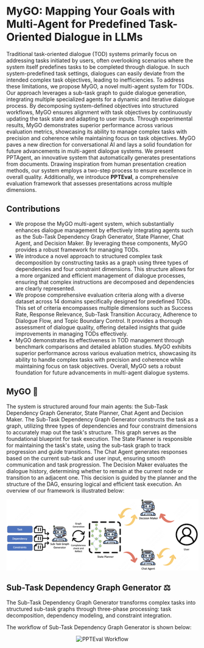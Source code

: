# MyGO: Mapping Your Goals with Multi-Agent for Predefined Task-Oriented Dialogue in LLMs

Traditional task-oriented dialogue (TOD) systems primarily focus on addressing tasks initiated by users, often overlooking scenarios where the system itself predefines tasks to be completed through dialogue. In such system-predefined task settings, dialogues can easily deviate from the intended complex task objectives, leading to inefficiencies. To address these limitations, we propose MyGO, a novel multi-agent system for TODs. Our approach leverages a sub-task graph to guide dialogue generation, integrating multiple specialized agents for a dynamic and iterative dialogue process. By decomposing system-defined objectives into structured workflows, MyGO ensures alignment with task objectives by continuously updating the task state and adapting to user inputs. Through experimental results, MyGO demonstrates superior performance across various evaluation metrics, showcasing its ability to manage complex tasks with precision and coherence while maintaining focus on task objectives. MyGO paves a new direction for conversational AI and lays a solid foundation for future advancements in multi-agent dialogue systems.
We present PPTAgent, an innovative system that automatically generates presentations from documents. Drawing inspiration from human presentation creation methods, our system employs a two-step process to ensure excellence in overall quality. Additionally, we introduce **PPTEval**, a comprehensive evaluation framework that assesses presentations across multiple dimensions.

## Contributions

- We propose the MyGO multi-agent system, which substantially enhances dialogue management by effectively integrating agents such as the Sub-Task Dependency Graph Generator, State Planner, Chat Agent, and Decision Maker. By leveraging these components, MyGO provides a robust framework for managing TODs.
- We introduce a novel approach to structured complex task decomposition by constructing tasks as a graph using three types of dependencies and four constraint dimensions. This structure allows for a more organized and efficient management of dialogue processes, ensuring that complex instructions are decomposed and dependencies are clearly represented.
- We propose comprehensive evaluation criteria along with a diverse dataset across 14 domains specifically designed for predefined TODs. This set of criteria encompasses multiple dimensions such as Success Rate, Response Relevance, Sub-Task Transition Accuracy, Adherence to Dialogue Flow, and Topic Boundary Control. It provides a thorough assessment of dialogue quality, offering detailed insights that guide improvements in managing TODs effectively.
- MyGO demonstrates its effectiveness in TOD management through benchmark comparisons and detailed ablation studies. MyGO exhibits superior performance across various evaluation metrics, showcasing its ability to handle complex tasks with precision and coherence while maintaining focus on task objectives. Overall, MyGO sets a robust foundation for future advancements in multi-agent dialogue systems.

## MyGO 🤖

The system is structured around four main agents: the Sub-Task Dependency Graph Generator, State Planner, Chat Agent and Decision Maker. The Sub-Task Dependency Graph Generator constructs the task as a graph, utilizing three types of dependencies and four constraint dimensions to accurately map out the task's structure. This graph serves as the foundational blueprint for task execution. The State Planner is responsible for maintaining the task's state, using the sub-task graph to track progression and guide transitions. The Chat Agent generates responses based on the current sub-task and user input, ensuring smooth communication and task progression. The Decision Maker evaluates the dialogue history, determining whether to remain at the current node or transition to an adjacent one. This decision is guided by the planner and the structure of the DAG, ensuring logical and efficient task execution. An overview of our framework is illustrated below:


![MyGO FrameWork](resource/fig1.png)

## Sub-Task Dependency Graph Generator ⚖️

The Sub-Task Dependency Graph Generator transforms complex tasks into structured sub-task graphs through three-phase processing: task decomposition, dependency modeling, and constraint integration.

The workflow of Sub-Task Dependency Graph Generator is shown below:
<p align="center">
<img src="resource/fig2.jpg" alt="PPTEval Workflow" style="width:70%;"/>
</p>

